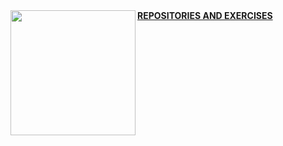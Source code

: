 
<img align="left" src="https://cdn.discordapp.com/attachments/481023998059347969/920288046073675796/WhatsApp_Image_2021-11-12_at_09.12.28-removebg-preview.png" width=200>

<body>
<a href="https://github.com/STIA1113-GROUP-C-HAIKAL"><Strong>REPOSITORIES AND EXERCISES</Strong></a>
<body>
